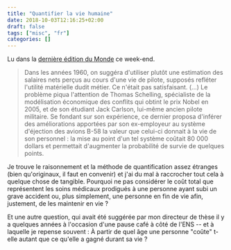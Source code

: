 ```yaml
---
title: "Quantifier la vie humaine"
date: 2018-10-03T12:16:25+02:00
draft: false
tags: ["misc", "fr"]
categories: []
---
```


Lu dans la [dernière édition du Monde](https://www.lemonde.fr/idees/article/2018/09/29/chiffrer-le-prix-d-une-vie-humaine_5362088_3232.html) ce week-end.

<!--more-->

> Dans les années 1960, on suggéra d'utiliser plutôt une estimation des salaires nets perçus au cours d'une vie de pilote, supposés refléter l'utilité matérielle dudit métier. Ce n'était pas satisfaisant. (...) Le problème piqua l'attention de Thomas Schelling, spécialiste de la modélisation économique des conflits qui obtint le prix Nobel en 2005, et de son étudiant Jack Carlson, lui-même ancien pilote militaire. Se fondant sur son expérience, ce dernier proposa d'inférer des améliorations apportées par son ex-employeur au système d'éjection des avions B-58 la valeur que celui-ci donnait à la vie de son personnel : la mise au point d'un tel système coûtait 80 000 dollars et permettait d'augmenter la probabilité de survie de quelques points.

Je trouve le raisonnement et la méthode de quantification assez étranges (bien qu'originaux, il faut en convenir) et j'ai du mal à raccrocher tout cela à quelque chose de tangible. Pourquoi ne pas considérer le coût total que représentent les soins médicaux prodigués à une personne ayant subi un grave accident ou, plus simplement, une personne en fin de vie afin, justement, de les maintenir en vie ?

Et une autre question, qui avait été suggérée par mon directeur de thèse il y a quelques années à l'occasion d'une pause café à côté de l'ENS -- et à laquelle je repense souvent : À partir de quel âge une personne "coûte" t-elle autant que ce qu'elle a gagné durant sa vie ?

